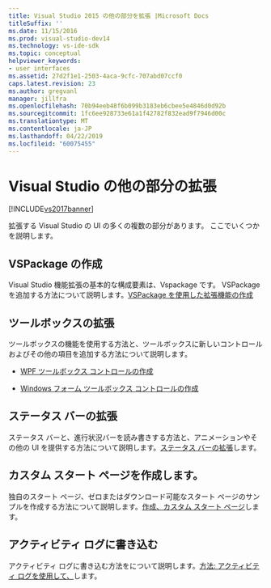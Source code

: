 ```yaml
---
title: Visual Studio 2015 の他の部分を拡張 |Microsoft Docs
titleSuffix: ''
ms.date: 11/15/2016
ms.prod: visual-studio-dev14
ms.technology: vs-ide-sdk
ms.topic: conceptual
helpviewer_keywords:
- user interfaces
ms.assetid: 27d2f1e1-2503-4aca-9cfc-707abd07ccf0
caps.latest.revision: 23
ms.author: gregvanl
manager: jillfra
ms.openlocfilehash: 70b94eeb48f6b099b3183eb6cbee5e4846d0d92b
ms.sourcegitcommit: 1fc6ee928733e61a1f42782f832ead9f7946d00c
ms.translationtype: MT
ms.contentlocale: ja-JP
ms.lasthandoff: 04/22/2019
ms.locfileid: "60075455"
---
```

# <a name="extending-other-parts-of-visual-studio"></a>Visual Studio の他の部分の拡張
[!INCLUDE[vs2017banner](../includes/vs2017banner.md)]

拡張する Visual Studio の UI の多くの複数の部分があります。 ここでいくつかを説明します。

## <a name="creating-a-vspackage"></a>VSPackage の作成
 Visual Studio 機能拡張の基本的な構成要素は、Vspackage です。  VSPackage を追加する方法について説明します。[VSPackage を使用した拡張機能の作成](../extensibility/creating-an-extension-with-a-vspackage.md)

## <a name="extending-the-toolbox"></a>ツールボックスの拡張
 ツールボックスの機能を使用する方法と、ツールボックスに新しいコントロールおよびその他の項目を追加する方法について説明します。

- [WPF ツールボックス コントロールの作成](../extensibility/creating-a-wpf-toolbox-control.md)

- [Windows フォーム ツールボックス コントロールの作成](../extensibility/creating-a-windows-forms-toolbox-control.md)

## <a name="extending-the-status-bar"></a>ステータス バーの拡張
 ステータス バーと、進行状況バーを読み書きする方法と、アニメーションやその他の UI を提供する方法について説明します。[ステータス バーの拡張](../extensibility/extending-the-status-bar.md)します。

## <a name="creating-custom-start-pages"></a>カスタム スタート ページを作成します。
 独自のスタート ページ、ゼロまたはダウンロード可能なスタート ページのサンプルを作成する方法について説明します。[作成、カスタム スタート ページ](../extensibility/creating-a-custom-start-page.md)します。

## <a name="write-to-the-activity-log"></a>アクティビティ ログに書き込む
 アクティビティ ログに書き込む方法をについて説明します。[方法: アクティビティ ログを使用して、](../extensibility/how-to-use-the-activity-log.md)します。
